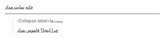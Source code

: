 [خانه](/)
[سایت مداد](https://medad-ai.ir)

---

> :Collapse label=پست‌ها
>
> [چرا اینجا؟](/why-there)
> [قاموس مداد](/lexicon)


<br><br>
